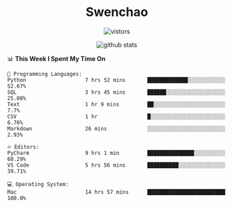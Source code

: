 <h1 align="center">Swenchao</h3>

<p align="center">
  <img src="https://visitor-badge.glitch.me/badge?page_id=Swenchao" alt="vistors" />
</p>

<p align="center">
  <img src="https://github-readme-stats.vercel.app/api?username=Swenchao&count_private=true&show_icons=true&theme=vue-dark&hide_title=true" alt="github stats" />
</p>

<!--START_SECTION:waka-->
📊 **This Week I Spent My Time On** 

```text
💬 Programming Languages: 
Python                   7 hrs 52 mins       █████████████░░░░░░░░░░░░   52.67% 
SQL                      3 hrs 45 mins       ██████░░░░░░░░░░░░░░░░░░░   25.08% 
Text                     1 hr 9 mins         ██░░░░░░░░░░░░░░░░░░░░░░░   7.7% 
CSV                      1 hr                █░░░░░░░░░░░░░░░░░░░░░░░░   6.76% 
Markdown                 26 mins             ░░░░░░░░░░░░░░░░░░░░░░░░░   2.93%

🔥 Editors: 
PyCharm                  9 hrs 1 min         ███████████████░░░░░░░░░░   60.29% 
VS Code                  5 hrs 56 mins       ██████████░░░░░░░░░░░░░░░   39.71%

💻 Operating System: 
Mac                      14 hrs 57 mins      █████████████████████████   100.0%

```


<!--END_SECTION:waka-->
